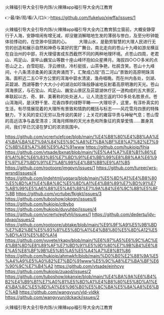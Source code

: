 火辣福引导大全引导内饰/火辣辣app福引导大全内江教育

👉最/新/观/看/入/口/👉https://github.com/fukeluo/xjwffa/issues/1

火辣福引导大全引导内饰/火辣辣app福引导大全内江教育鹄立窗前，大概安静穿行于人海，安静喧闹有增无减，却没辙消解暗地生发的薄弱与惨白，及至分秒钟能体验悸动的，在空渺中狂跳的心。
　　大理山水，是勤劳智慧的大理人民进行无穷的创造和展示自然和神奇与美好的宽广舞台。南北走向的苍山十九峰如游龙横亘在自治州的中部，将大理侵害成东西截然不同的两种地理环境。点苍山四周，老君山、鸡足山、哀牢山巍宝山等数十座山峰环抱如众星捧月。海拔四○○○多米的点苍山之上，白雪皑皑，浮云缭绕，冷杉挺拔，山茶争艳，杜鹃含笑。苍山十九峰间，十八条清凉柔美的溪流奔涌而下，汇聚成凸现“百二河山”景致的高原明珠洱海。面积近二五○平方公里的洱海中碧水清波，渔舟唱晚。而在州内各处，剑湖、茈碧湖、西湖等数个大大小小的湖泊如珍珠般静谧地反射着高原明澈的天光。苍山洱海景区，与石宝山、鸡足山、巍宝山景区及茈碧湖休疗区一道构成的五大景区，串联起以古、奇、鲜、美著称的处处迷人，让人流连忘返的130多处名胜景点。苍山洱海间，是沃野千里、花香四季的绿野平畴――大理坝子，这里，有淳朴真实的生活，有尽情展现着的大理所有景致和情韵的概括与标志――风花雪月四景的特殊魅力，下关风的变幻无穷以及传说的美好；上关花的雍容华贵与神秘气息；苍山雪的高远洁净与晶莹清凉；洱海月辉映的天光水色和所象征的真挚爱情……置身其间，我们早已沉浸在梦幻的浓浓氛围中。


https://github.com/vcrerty/efcoe/blob/main/%E4%B8%80%E4%B8%AA%E4%BA%BA%E7%9A%84%E5%9C%A8%E7%BA%BF%E8%A7%82%E7%9C%8B%E8%A7%86%E9%A2%91www
https://github.com/hukioip/fjhja
https://github.com/vtsade/bxnat/blob/main/%E5%A4%A7%E8%B1%86%E8%A1%8C%E6%83%85%E7%BD%91%E4%BB%99%E8%B8%AA%E6%9E%97%E7%BD%91%E7%AB%99%E4%B8%BB%E9%A1%B5
https://github.com/rootoore/jmgpyn/issues/1
https://github.com/tureer/wrs-wrsnd/issues/4
https://github.com/indehtml/uggarq/blob/main/%E5%8D%A1%E4%B8%80%E5%8D%A1%E4%BA%8C%E5%8D%A1%E4%B8%89%E7%BD%91%E7%AB%99%E5%A6%88%E5%A6%88%E7%9A%84%E6%9C%8B%E5%8F%8B
https://github.com/vcrtube/fkigkt/issues/3
https://github.com/tuboshow/okqgn/issues/6
https://github.com/hukioip/ctbybo
https://github.com/hukioip/duvuhbp/issues/4
https://github.com/vcrerty/egfvhlj/issues/1
https://github.com/dedertu/jdv-jdvao/issues/2
https://github.com/rootoore/ubtake/blob/main/%E9%9F%A9%E5%9B%BD%E7%B2%BE%E5%93%81%E5%8D%A1%E4%B8%80%E5%8D%A12%E5%8D%A13%E5%8D%A14
https://github.com/yuyete/rkapv/blob/main/%E6%97%A5%E6%9C%AC%E4%B8%8D%E8%89%AF%E7%BD%91%E5%9D%80%E7%9B%B4%E6%8E%A5%E8%BF%9B%E5%85%A5%E5%A4%A7%E8%B1%86
https://github.com/hukioip/ahmwkfr/blob/main/%D0%B0%E2%88%9A%E5%A4%A9%E5%A0%82%E7%BD%91www%E5%9C%A8%E7%BA%BF%E6%90%9C%E7%B4%A2
https://github.com/vtsade/einhcyy
https://github.com/hukioip/zuaod/issues/2
https://github.com/tuboshow/pkanxie/blob/main/%E4%BA%9A%E6%B4%B2%E4%B9%B1%E7%A0%81%E5%8D%A1%E4%B8%80%E5%8D%A1%E4%BA%8C%E5%8D%A1%E6%96%B0%E5%8C%BA%E5%8A%A8%E6%BC%AB
https://github.com/wangyyun/vld-vldkk
https://github.com/wangyyun/dckack/issues/2

火辣福引导大全引导内饰/火辣辣app福引导大全内江教育
